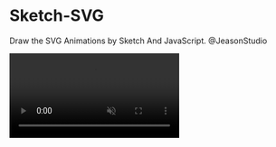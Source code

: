 # Sketch-SVG
Draw the SVG Animations by Sketch And JavaScript. @JeasonStudio

<video src="mojoy.mov" autoplay="autoplay" loop="loop" muted="muted">
您的浏览器不支持 video 标签。
</video>